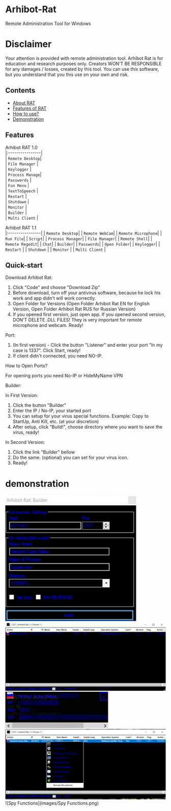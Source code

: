 # Arhibot-Rat

Remote Administration Tool for Windows


# Disclaimer
Your attention is provided with remote administration tool. Arhibot Rat is for education and research purposes only. Creators WON'T BE RESPONSIBLE for any damages / losses, created by this tool. You can use this software, but you understand that you this use on your own and risk.

## Contents
- [About RAT](#about-rat)
- [Features of RAT](#Features)
- [How to use?](#Quick-start)
- [Demonstration](#demonstration)

## Features

Arhibot RAT 1.0                         
|:----------------|              
| `Remote Desktop`|  
| `File Manager`  |  
| `Keylogger`     |  
| `Process Manage`|  
| `Passwords`     |  
| `Fun Menu`      |  
| `TextToSpeech`  |  
| `Restart`       |  
| `Shutdown`      |  
| `Monitor`       |  
| `Builder`       |             
| `Multi Client`  |

Arhibot RAT 1.1                 
|:----------------|
| `Remote Desktop`|
| `Remote WebCam`|
| `Remote Microphone`|
| `Run File`|
| `Script`|
| `Process Manager`|
| `File Manager`|
| `Remote Shell`|
| `Remote Regedit`|
| `Chat`|
| `Builder`|
| `Passwords`|
| `Open Folder`|
| `Keylogger`|
| `Restart`       |
| `Shutdown`      |
| `Monitor`       |
| `Multi Client`  |                     

## Quick-start
Download Arhibot Rat:

1. Click "Code" and choose "Download Zip"
2. Before download, turn off your antivirus software, because he lock his work and app didn't will work correctly.
3. Open Folder for Versions (Open Folder Arhibot Rat EN for English Version, Open Folder Arhibot Rat RUS for Russian Version)
4. If you opened first version, just open app. If you opened second version, DON'T DELETE .DLL FILES! They is very important for remote microphone and webcam.
Ready!

Port:
1. (In first version) - Click the button "Listener" and enter your port "In my case is 1337". Click Start, ready!
2. If client didn't connected, you need NO-IP.

How to Open Ports?

For opening ports you need No-IP or HideMyName VPN

Builder:

In First Version:
1. Click the button "Builder"
2. Enter the IP / No-IP, your started port
3. You can setup for your virus special functions. Example: Copy to StartUp, Anti Kill, etc. (at your discretion)
4. After setup, click "Build!", choose directory where you want to save the virus, ready!

In Second Version:
1. Click the link "Builder" bellow
2. Do the same. (optional) you can set for your virus icon.
3. Ready!

# demonstration
![Builder](images/Builder.png)
![Victim](images/Victim.png)
![Notification](images/Notification.png)
![Victim_Control](images/Victim_Control.png)
![Spy Functions](images/Spy Functions.png)
